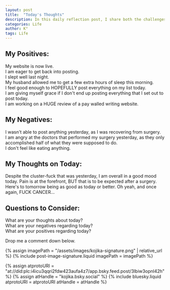 ```yaml
---
layout: post
title:  "Today's Thoughts"
description: In this daily reflection post, I share both the challenges and bright moments of my day. Despite dealing with chronic pain, late starts, and worried moments, I found joy in unexpected places - like some meaningful progress with my work. I'm learning to acknowledge both the ups and downs, celebrating small victories like posting content even when I don't feel like doing it. This kind of honest daily check-in helps me stay grounded and might become a regular feature of my blog.
categories: Life
author: K°
tags: Life
---
```

## My Positives:
My website is now live.  
I am eager to get back into posting.  
I slept well last night.  
My husband allowed me to get a few extra hours of sleep this morning.  
I feel good enough to HOPEFULLY post everything on my list today.  
I am giving myself grace if I don't end up posting everything that I set out to post today.  
I am working on a HUGE review of a pay walled writing website.  

## My Negatives:
I wasn't able to post anything yesterday, as I was recovering from surgery.  
I am angry at the doctors that performed my surgery yesterday, as they only accomplished half of what they were supposed to do.  
I don't feel like eating anything.

## My Thoughts on Today:
Despite the cluster-fuck that was yesterday, I am overall in a good mood today. Pain is at the forefront, BUT that is to be expected after a surgery. Here's to tomorrow being as good as today or better. Oh yeah, and once again, FUCK CANCER...

## Questions to Consider:
What are your thoughts about today?  
What are your negatives regarding today?  
What are your positives regarding today?

Drop me a comment down below.

<!-- signature -->
{% assign imagePath = "/assets/images/kojika-signature.png" | relative_url %}
{% include post-image-signature.liquid imagePath = imagePath %}

<!-- comments -->
{% assign atprotoURI = "at://did:plc:i4icu3qqri2fdw423aufa4z7/app.bsky.feed.post/3lbiw3opnl42h" %}
{% assign atHandle = "kojika.bsky.social" %}
{% include bluesky.liquid atprotoURI = atprotoURI atHandle = atHandle %}